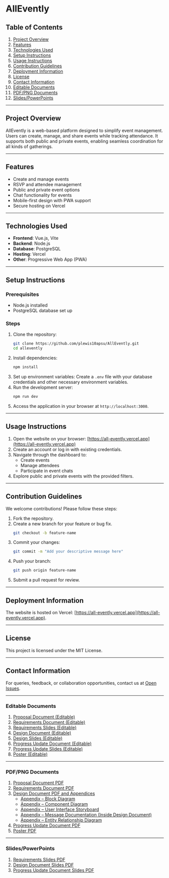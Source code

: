 # AllEvently

## Table of Contents
1. [Project Overview](#project-overview)
2. [Features](#features)
3. [Technologies Used](#technologies-used)
4. [Setup Instructions](#setup-instructions)
5. [Usage Instructions](#usage-instructions)
6. [Contribution Guidelines](#contribution-guidelines)
7. [Deployment Information](#deployment-information)
8. [License](#license)
9. [Contact Information](#contact-information)
10. [Editable Documents](#editable-documents)
11. [PDF/PNG Documents](#pdfpng-documents)
12. [Slides/PowerPoints](#slidespowerpoints)

---

## Project Overview
AllEvently is a web-based platform designed to simplify event management. Users can create, manage, and share events while tracking attendance. It supports both public and private events, enabling seamless coordination for all kinds of gatherings.

---

## Features
- Create and manage events
- RSVP and attendee management
- Public and private event options
- Chat functionality for events
- Mobile-first design with PWA support
- Secure hosting on Vercel

---

## Technologies Used
- **Frontend**: Vue.js, Vite
- **Backend**: Node.js
- **Database**: PostgreSQL
- **Hosting**: Vercel
- **Other**: Progressive Web App (PWA)

---

## Setup Instructions
### Prerequisites
- Node.js installed
- PostgreSQL database set up

### Steps
1. Clone the repository:
   ```bash
   git clone https://github.com/plewis10apsu/AllEvently.git
   cd allevently
   ```
2. Install dependencies:
   ```bash
   npm install
   ```
3. Set up environment variables:
   Create a `.env` file with your database credentials and other necessary environment variables.
4. Run the development server:
   ```bash
   npm run dev
   ```
5. Access the application in your browser at `http://localhost:3000`.

---

## Usage Instructions
1. Open the website on your browser: [https://all-evently.vercel.app](https://all-evently.vercel.app)
2. Create an account or log in with existing credentials.
3. Navigate through the dashboard to:
   - Create events
   - Manage attendees
   - Participate in event chats
4. Explore public and private events with the provided filters.

---

## Contribution Guidelines
We welcome contributions! Please follow these steps:
1. Fork the repository.
2. Create a new branch for your feature or bug fix.
   ```bash
   git checkout -b feature-name
   ```
3. Commit your changes:
   ```bash
   git commit -m "Add your descriptive message here"
   ```
4. Push your branch:
   ```bash
   git push origin feature-name
   ```
5. Submit a pull request for review.

---

## Deployment Information
The website is hosted on Vercel: [https://all-evently.vercel.app](https://all-evently.vercel.app).

---

## License
This project is licensed under the MIT License.

---

## Contact Information
For queries, feedback, or collaboration opportunities, contact us at [Open Issues](https://github.com/plewis10apsu/AllEvently/issues).

---
### Editable Documents
1. [Proposal Document (Editable)](Documents/Proposal_Document.docx)
2. [Requirements Document (Editable)](Documents/Requirements_Document.docx)
3. [Requirements Slides (Editable)](Documents/Requirements_Slides.pptx)
4. [Design Document (Editable)](Documents/Design_Document.docx)
5. [Design Slides (Editable)](Documents/Design_Slides.pptx)
6. [Progress Update Document (Editable)](Documents/Progress_Update_Document.docx)
7. [Progress Update Slides (Editable)](Documents/Progress_Update_Slides.pptx)
8. [Poster (Editable)](Documents/AllEvently%20Poster.pptx)

---
### PDF/PNG Documents
1. [Proposal Document PDF](./Documents/Proposal%20Document%20(AllEvently).pdf)
2. [Requirements Document PDF](./Documents/Requirements%20Document%20(AllEvently).pdf)
3. [Design Document PDF and Appendices](./Documents/Design%20Document%20(AllEvently).pdf)
    - [Appendix – Block Diagram](Documents/Block%20Diagram.png)
    - [Appendix – Component Diagram](Documents/AllEventlyClassDiagram.pdf)
    - [Appendix – User Interface Storyboard](Documents/AllEventlyUIStoryboard.drawio.png)
    - [Appendix – Message Documentation (Inside Design Document)](./Documents/Design%20Document%20(AllEvently).pdf)
    - [Appendix – Entity Relationship Diagram](Documents/Database/AllEventlyERD.pdf)
4. [Progress Update Document PDF](./Documents/Progress%20Update%20Document%20(AllEvently).pdf)
5. [Poster PDF](./Documents/Poster%20Document%20(AllEvently).pdf)

---  
### Slides/PowerPoints
1. [Requirements Slides PDF](./Documents/Requirements%20Slides%20(AllEvently).pdf)
2. [Design Document Slides PDF](./Documents/AllEvently%20Design%20(Slides).pdf)
3. [Progress Update Document Slides PDF](./Documents/AllEvently%20Progress%20Update%20(Slides).pdf)

